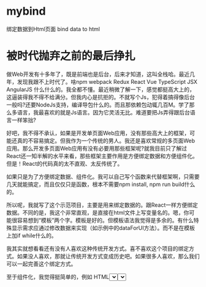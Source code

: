 # mybind
绑定数据到Html页面  bind data to html

# 被时代抛弃之前的最后挣扎

做Web开发有十多年了，既是前端也是后台，后来才知道，这叫全栈哈。最近几年，发现我跟不上时代了。啥npm webpack Redux React Vue TypeScript JSX AngularJS 什么什么的。我全都不懂。最近稍微了解一下，感觉都挺高大上的，这逼装得我不得不给满分。但我内心是抗拒的。不就写个Js，犯得着搞得像后台一般吗?还要NodeJs支持，编译导包什么的。而且那依赖包动辄几百M。学了那么多语言，我最喜欢的就是Js语言。因为它灵活无比。难道要把Js弄得跟后台语言一样笨拙?

好吧，我不得不承认，如果是开发单页面Web应用，没有那些高大上的框架，可能还真的不容易搞定。但我作为一个传统的男人。我还是喜欢常规的多页面Web应用。那么开发多页面Web应用有没有必要用那些框架呢?就我目前只了解过React还一知半解的水平来看，那些框架主要作用是方便绑定数据和方便组件化。但是！React的代码真的太不直观、太反传统了。

如果只是为了方便绑定数据、组件化。我可以自己写个函数来代替框架啊，只需要几天就能搞定，而且仅仅只是函数，根本不需要npm install, npm run build什么的。

所以呢，我就写了这个示范项目，主要是用来绑定数据的。跟React一样方便绑定数据。不同的是，我这个非常直观，是直接在html文件上写变量名的。嗯，你可能很容易想到“模板”两个字。模板是好的。但模板语法我觉得是多余的。有什么特殊显示需求应通过修改数据来实现（如示例中的dataForUI方法）。而不是在模板上加if while什么的。

我其实就想看看还有没有人喜欢这种传统开发方式。喜不喜欢这个项目的绑定方式。如果没人喜欢，那就让传统开发方式变成历史吧。如果很多人喜欢，那么我们可以一起完善这个绑定方式。

至于组件化，我觉得挺简单的，例如 HTML<select>标签,每个公司的美工可能都设计得不太一样。其实可以写个函数，直接把整个页面所有<select>标签替换成基于ul的美工设计的样子。而Js操作的还是原始的select，开发时完全不用考虑select最终会被替换成什么。
